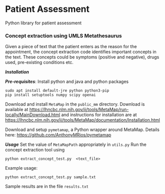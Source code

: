 # Patient Assessment
Python library for patient assessment

### Concept extraction using UMLS Metathesaurus
Given a piece of text that the patient enters as the reason for the appointment, the concept extraction code identifies important concepts in the text. These concepts could be symptoms (positive and negative), drugs used, pre-existing conditions etc.

***Installation***


***Pre-requisites***: Install python and java and python packages 
```
sudo apt install default-jre python python3-pip
pip install setuptools numpy scipy openai 
```


Download and install  `MetaMap` in the `public_mm` directory. Download is available at https://lhncbc.nlm.nih.gov/ii/tools/MetaMap/run-locally/MainDownload.html and instructions for installation are at https://lhncbc.nlm.nih.gov/ii/tools/MetaMap/documentation/Installation.html

Download and setup `pymetamap`, a Python wrapper around MetaMap. Details here: https://github.com/AnthonyMRios/pymetamap

***Usage***
Set the value of `MetaMapPath` appropriately in `utils.py`
Run the concept extraction tool using
```
python extract_concept_test.py  <text_file>
```

Example usage:
```
python extract_concept_test.py sample.txt

```
Sample results are in the file `results.txt` 
